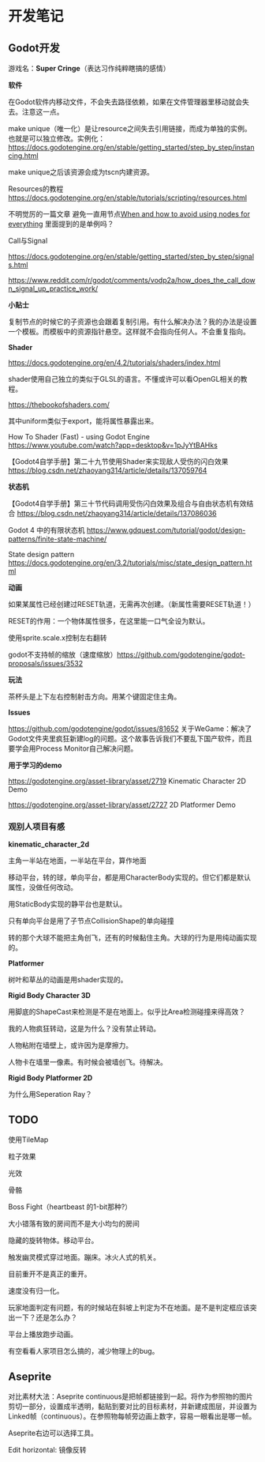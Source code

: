 # 开发笔记

## Godot开发

游戏名：**Super Cringe**（表达习作纯粹瞎搞的感情）

**软件**

在Godot软件内移动文件，不会失去路径依赖，如果在文件管理器里移动就会失去。注意这一点。

make unique（唯一化）是让resource之间失去引用链接，而成为单独的实例。也就是可以独立修改。实例化：https://docs.godotengine.org/en/stable/getting_started/step_by_step/instancing.html

make unique之后该资源会成为tscn内建资源。

Resources的教程 https://docs.godotengine.org/en/stable/tutorials/scripting/resources.html

不明觉厉的一篇文章 避免一直用节点[When and how to avoid using nodes for everything](https://docs.godotengine.org/en/4.2/tutorials/best_practices/node_alternatives.html#when-and-how-to-avoid-using-nodes-for-everything) 里面提到的是单例吗？

Call与Signal 

https://docs.godotengine.org/en/stable/getting_started/step_by_step/signals.html

https://www.reddit.com/r/godot/comments/vodp2a/how_does_the_call_down_signal_up_practice_work/

**小贴士**

复制节点的时候它的子资源也会跟着复制引用。有什么解决办法？我的办法是设置一个模板。而模板中的资源指针悬空。这样就不会指向任何人。不会重复指向。

**Shader**

https://docs.godotengine.org/en/4.2/tutorials/shaders/index.html

shader使用自己独立的类似于GLSL的语言。不懂或许可以看OpenGL相关的教程。

https://thebookofshaders.com/

其中uniform类似于export，能将属性暴露出来。

How To Shader (Fast) - using Godot Engine https://www.youtube.com/watch?app=desktop&v=1pJyYtBAHks

【Godot4自学手册】第二十九节使用Shader来实现敌人受伤的闪白效果 https://blog.csdn.net/zhaoyang314/article/details/137059764

**状态机**

【Godot4自学手册】第三十节代码调用受伤闪白效果及组合与自由状态机有效结合 https://blog.csdn.net/zhaoyang314/article/details/137086036

Godot 4 中的有限状态机 https://www.gdquest.com/tutorial/godot/design-patterns/finite-state-machine/

State design pattern https://docs.godotengine.org/en/3.2/tutorials/misc/state_design_pattern.html

**动画**

如果某属性已经创建过RESET轨道，无需再次创建。（新属性需要RESET轨道！）

RESET的作用：一个物体属性很多，在这里能一口气全设为默认。



使用sprite.scale.x控制左右翻转



godot不支持帧的缩放（速度缩放）https://github.com/godotengine/godot-proposals/issues/3532

**玩法**

茶杯头是上下左右控制射击方向。用某个键固定住主角。



**Issues**

https://github.com/godotengine/godot/issues/81652 关于WeGame：解决了Godot文件夹里疯狂新建log的问题。这个故事告诉我们不要乱下国产软件，而且要学会用Process Monitor自己解决问题。

**用于学习的demo**

https://godotengine.org/asset-library/asset/2719 Kinematic Character 2D Demo

https://godotengine.org/asset-library/asset/2727 2D Platformer Demo

### 观别人项目有感

**kinematic_character_2d**

主角一半站在地面，一半站在平台，算作地面

移动平台，转的球，单向平台，都是用CharacterBody实现的。但它们都是默认属性，没做任何改动。

用StaticBody实现的静平台也是默认。

只有单向平台是用了子节点CollisionShape的单向碰撞

转的那个大球不能把主角创飞，还有的时候黏住主角。大球的行为是用纯动画实现的。

**Platformer**

树叶和草丛的动画是用shader实现的。

**Rigid Body Character 3D**

用脚底的ShapeCast来检测是不是在地面上。似乎比Area检测碰撞来得高效？

我的人物疯狂转动，这是为什么？没有禁止转动。

人物粘附在墙壁上，或许因为是摩擦力。

人物卡在墙里一像素。有时候会被墙创飞。待解决。

**Rigid Body Platformer 2D**

为什么用Seperation Ray？



## TODO

使用TileMap

粒子效果

光效

骨骼

Boss Fight（heartbeast 的1-bit那种?）

大小错落有致的房间而不是大小均匀的房间



隐藏的旋转物体。移动平台。

触发幽灵模式穿过地面。蹦床。冰火人式的机关。



目前重开不是真正的重开。

速度没有归一化。

玩家地面判定有问题，有的时候站在斜坡上判定为不在地面。是不是判定框应该突出一下？还是怎么办？

平台上播放跑步动画。

有空看看人家项目怎么搞的，减少物理上的bug。

## Aseprite

对比素材大法：Aseprite continuous是把帧都链接到一起。将作为参照物的图片剪切一部分，设置成半透明，黏贴到要对比的目标素材，并新建成图层，并设置为Linked帧（continuous）。在参照物每帧旁边画上数字，容易一眼看出是哪一帧。

Aseprite右边可以选择工具。

Edit horizontal: 镜像反转



